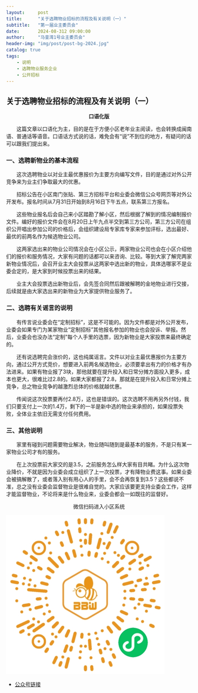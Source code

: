 ```yaml
---
layout:     post
title:      "关于选聘物业招标的流程及有关说明（一）"
subtitle:   "第一届业主委员会"
date:       2024-08-312 09:00:00
author:     "马銮湾1号业主委员会"
header-img: "img/post/post-bg-2024.jpg"
catalog: true
tags:
    - 说明
    - 选聘物业服务企业
    - 公开招标
---
```




## 关于选聘物业招标的流程及有关说明（一）

<center><strong>口语化版</strong></center>

&emsp;&emsp;这篇文章以口语化为主，目的是在于方便小区老年业主阅读，也会转换成闽南语、普通话等语音。口语话方式说的话，难免会有“说”不到位的地方，有疑问的话可以跟我们提出来。

### 一、选聘新物业的基本流程

&emsp;&emsp;这次选聘物业以对业主最优惠报价为主要方向编写文件，目的是通过对外公开竞争来为业主们争取最大的优惠。

&emsp;&emsp;招标公告在小区南门张贴、第三方招标平台和业委会微信公众号网页等对外公开发布。报名时间从7月31日开始到8月16日下午五点，联系第三方报名。

&emsp;&emsp;这些物业报名后会自己来小区踏勘了解小区，然后根据了解到的情况编制报价文件。编好的报价文件会在8月20日上午九点半交到第三方公司，第三方公司在组织公开唱出参加公司的价格后，会组织建设局专家库专家来参加评标，选出最好、最优的前两名作为候选物业公司。

&emsp;&emsp;这两家选出来的物业公司情况会在小区公示，两家物业公司也会在小区介绍他们的报价和服务情况，大家有问题的话都可以来咨询、比较。等到大家了解完两家新物业情况后，会召开业主大会投票从这两家中选出新的物业，具体选哪家不是业委会定的，是大家到时候投票出来的结果。

&emsp;&emsp;业主大会投票选出新物业后，会先签合同然后跟被解聘的金地物业进行交接，后续就是由大家选出来的新物业为大家提供物业服务了。


### 二、选聘有关谣言的说明

&emsp;&emsp;有传言说业委会在“定制招标”，这是不可能的。因为文件都是对外公开发布，业委会如果专门为某家物业“定制招标”其他报名参加的物业也会投诉、举报。然后，业委会也没办法“定制”每个人手里的选票，因为新物业是大家投票来最终确定的。

&emsp;&emsp;还有说选聘完会涨价的，这也纯属谣言。文件以对业主最优惠报价为主要方向，通过公开方式竞价，想要进入前两名候选物业，必须要拿出有力的价格才有办法进来。如果有物业报了3块，那他就要在提升投入和日常分摊方面投入更多，成本也更大，很难比过2.8的。如果大家都报了2.8，那就是在提升投入和日常分摊上竞争，总之物业竞争的越激烈总体的价格就越优惠。

&emsp;&emsp;传闻说这次投票要再付2.8万，这也是错误的。这次选聘不用再另外付钱，我们只要支付上一次的1.4万，剩下的一半是新中选的物业来承担的，如果投票失败，全体业主依旧无需支付任何费用。


### 三、其他说明

&emsp;&emsp;家里有碰到问题需要物业解决，物业随叫随到是最基本的服务，不是只有某一家物业公司才有的服务。

&emsp;&emsp;在上次投票前大家交的是3.5，之前服务怎么样大家有目共睹。为什么这次物业降价，不就是因为业委会成立组织了上一次投票，才有降物业费这事。如果业委会被搞解散了，或者落入别有用心人的手里，会不会再恢复到3.5？这些都说不准，总之没有业委会监督物业是很难自觉的。大家应该要更支持业委会工作，这样才能监督物业，不论将来是什么物业来，业委会都会一如既往的监督好。




<center>微信扫码进入小区系统</center>

![](\img\in-post\蜂窝智家.jpg)


- [公众号链接](https://mp.weixin.qq.com/s/reW6N9adacs9p_owoqhSzw)
